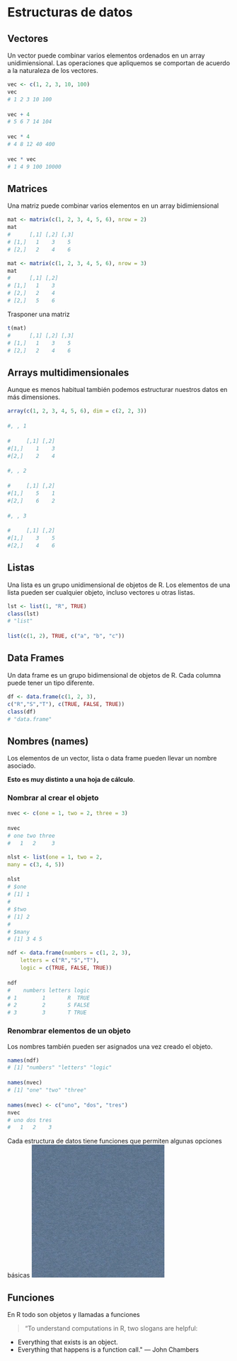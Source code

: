 # Estructuras de datos

## Vectores

Un vector puede combinar varios elementos ordenados en un array unidimiensional. Las operaciones que apliquemos se comportan de acuerdo a la naturaleza de los vectores.

```r
vec <- c(1, 2, 3, 10, 100)
vec
# 1 2 3 10 100

vec + 4
# 5 6 7 14 104

vec * 4
# 4 8 12 40 400

vec * vec
# 1 4 9 100 10000
```

## Matrices

Una matriz puede combinar varios elementos en un array bidimiensional

```r
mat <- matrix(c(1, 2, 3, 4, 5, 6), nrow = 2)
mat
#      [,1] [,2] [,3]
# [1,]   1    3    5
# [2,]   2    4    6
```

```r
mat <- matrix(c(1, 2, 3, 4, 5, 6), nrow = 3)
mat
#      [,1] [,2]
# [1,]   1    3
# [2,]   2    4
# [2,]   5    6
```

Trasponer una matriz

```r
t(mat)
#      [,1] [,2] [,3]
# [1,]   1    3    5
# [2,]   2    4    6
```

## Arrays multidimensionales

Aunque es menos habitual también podemos estructurar nuestros datos en más dimensiones.

```r
array(c(1, 2, 3, 4, 5, 6), dim = c(2, 2, 3))

#, , 1

#     [,1] [,2]
#[1,]    1    3
#[2,]    2    4

#, , 2

#     [,1] [,2]
#[1,]    5    1
#[2,]    6    2

#, , 3

#     [,1] [,2]
#[1,]    3    5
#[2,]    4    6
```


## Listas

Una lista es un grupo unidimensional de objetos de R. Los elementos de una lista pueden ser cualquier objeto, incluso vectores u otras listas.

```r
lst <- list(1, "R", TRUE)
class(lst)
# "list"

list(c(1, 2), TRUE, c("a", "b", "c"))
```


## Data Frames

Un data frame es un grupo bidimensional de objetos de R. Cada columna puede tener un tipo diferente.

```r
df <- data.frame(c(1, 2, 3),
c("R","S","T"), c(TRUE, FALSE, TRUE))
class(df)
# "data.frame"
```

## Nombres (names)

Los elementos de un vector, lista o data frame pueden llevar un nombre asociado.

**Esto es muy distinto a una hoja de cálculo**.


### Nombrar al  crear el objeto

```r
nvec <- c(one = 1, two = 2, three = 3)

nvec
# one two three
#   1   2     3
```

```r
nlst <- list(one = 1, two = 2,
many = c(3, 4, 5))

nlst
# $one
# [1] 1
#
# $two
# [1] 2
#
# $many
# [1] 3 4 5
```


```r
ndf <- data.frame(numbers = c(1, 2, 3),
	letters = c("R","S","T"),
	logic = c(TRUE, FALSE, TRUE))

ndf
#    numbers letters logic
# 1        1       R  TRUE
# 2        2       S FALSE
# 3        3       T TRUE
```


### Renombrar elementos de un objeto

Los nombres también pueden ser asignados una vez creado el objeto.

```r
names(ndf)
# [1] "numbers" "letters" "logic"

names(nvec)
# [1] "one" "two" "three"

names(nvec) <- c("uno", "dos", "tres")
nvec
# uno dos tres
#   1   2    3
```

Cada estructura de datos tiene funciones que permiten algunas opciones básicas
![Helper functions for data structures](images/data-structures-helper-functions.png)


## Funciones

En R todo son objetos y llamadas a funciones

> “To understand computations in R, two slogans are helpful:
- Everything that exists is an object.
- Everything that happens is a function call."
    — John Chambers

